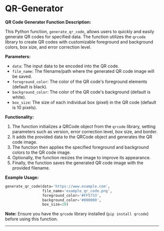 # QR-Generator


**QR Code Generator Function Description:**

This Python function, `generate_qr_code`, allows users to quickly and easily generate QR codes for specified data. The function utilizes the `qrcode` library to create QR codes with customizable foreground and background colors, box size, and error correction level.

**Parameters:**
- `data`: The input data to be encoded into the QR code.
- `file_name`: The filename/path where the generated QR code image will be saved.
- `foreground_color`: The color of the QR code's foreground elements (default is black).
- `background_color`: The color of the QR code's background (default is white).
- `box_size`: The size of each individual box (pixel) in the QR code (default is 10 pixels).

**Functionality:**
1. The function initializes a QRCode object from the `qrcode` library, setting parameters such as version, error correction level, box size, and border.
2. It adds the provided data to the QRCode object and generates the QR code image.
3. The function then applies the specified foreground and background colors to the QR code image.
4. Optionally, the function resizes the image to improve its appearance.
5. Finally, the function saves the generated QR code image with the provided filename.

**Example Usage:**
```python
generate_qr_code(data='https://www.example.com', 
                 file_name='example_qr_code.png', 
                 foreground_color='#FF5733', 
                 background_color='#000000', 
                 box_size=20)
```

**Note:** Ensure you have the `qrcode` library installed (`pip install qrcode`) before using this function.

---

